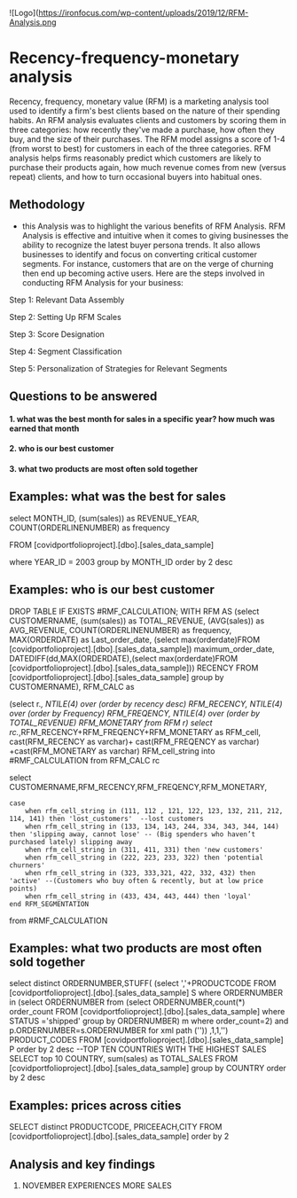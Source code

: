 
![Logo](https://ironfocus.com/wp-content/uploads/2019/12/RFM-Analysis.png
# Recency-frequency-monetary analysis

Recency, frequency, monetary value (RFM) is a marketing analysis tool used to identify a firm's best clients based on the nature of their spending habits.
An RFM analysis evaluates clients and customers by scoring them in three categories: how recently they've made a purchase, how often they buy, and the size of their purchases.
The RFM model assigns a score of 1-4 (from worst to best) for customers in each of the three categories.
RFM analysis helps firms reasonably predict which customers are likely to purchase their products again, how much revenue comes from new (versus repeat) clients, and how to turn occasional buyers into habitual ones.

## Methodology

-  this Analysis was to highlight  the various benefits of RFM Analysis. RFM Analysis is effective and intuitive when it comes to giving businesses the ability to recognize the latest buyer persona trends. It also allows businesses to identify and focus on converting critical customer segments. For instance, customers that are on the verge of churning then end up becoming active users. Here are the steps involved in conducting RFM Analysis for your business:

Step 1: Relevant Data Assembly

Step 2: Setting Up RFM Scales

Step 3: Score Designation

Step 4: Segment Classification

Step 5: Personalization of Strategies for Relevant Segments


## Questions to be answered 

#### 1. what was the best month for sales in a specific year?   how much was earned that month

#### 2. who is our best customer 

#### 3. what two products are most  often sold together  




## Examples: what was the best for sales 

select MONTH_ID, 
(sum(sales)) as REVENUE_YEAR, 
COUNT(ORDERLINENUMBER) as frequency
 
 FROM [covidportfolioproject].[dbo].[sales_data_sample]
 
 where YEAR_ID = 2003
 group by  MONTH_ID 
 order by 2 desc

## Examples: who is our best customer 


DROP TABLE IF EXISTS #RMF_CALCULATION;
WITH RFM AS
(select CUSTOMERNAME, 
       (sum(sales)) as TOTAL_REVENUE, 
	  (AVG(sales)) as AVG_REVENUE, 
	   COUNT(ORDERLINENUMBER) as frequency,
	   MAX(ORDERDATE) as Last_order_date,
      (select max(orderdate)FROM [covidportfolioproject].[dbo].[sales_data_sample]) maximum_order_date,
	  DATEDIFF(dd,MAX(ORDERDATE),(select max(orderdate)FROM [covidportfolioproject].[dbo].[sales_data_sample])) RECENCY
 FROM [covidportfolioproject].[dbo].[sales_data_sample]
 group by  CUSTOMERNAME),
  RFM_CALC as
 
 
   (select r.*,
	NTILE(4) over (order by recency desc) RFM_RECENCY,
	NTILE(4) over (order by Frequency) RFM_FREQENCY,
	NTILE(4) over (order by TOTAL_REVENUE) RFM_MONETARY
   from RFM r)
   select rc.*,RFM_RECENCY+RFM_FREQENCY+RFM_MONETARY as RFM_cell,
  cast(RFM_RECENCY as varchar)+ cast(RFM_FREQENCY as varchar) +cast(RFM_MONETARY as varchar) RFM_cell_string
    into #RMF_CALCULATION
   from  RFM_CALC rc

select CUSTOMERNAME,RFM_RECENCY,RFM_FREQENCY,RFM_MONETARY,
    
	case 
		when rfm_cell_string in (111, 112 , 121, 122, 123, 132, 211, 212, 114, 141) then 'lost_customers'  --lost customers
		when rfm_cell_string in (133, 134, 143, 244, 334, 343, 344, 144) then 'slipping away, cannot lose' -- (Big spenders who haven’t purchased lately) slipping away
		when rfm_cell_string in (311, 411, 331) then 'new customers'
		when rfm_cell_string in (222, 223, 233, 322) then 'potential churners'
		when rfm_cell_string in (323, 333,321, 422, 332, 432) then 'active' --(Customers who buy often & recently, but at low price points)
		when rfm_cell_string in (433, 434, 443, 444) then 'loyal'
	end RFM_SEGMENTATION

from #RMF_CALCULATION 


## Examples: what two products are most often sold together


select distinct ORDERNUMBER,STUFF(
(select ','+PRODUCTCODE 
 FROM [covidportfolioproject].[dbo].[sales_data_sample] S
 where ORDERNUMBER  in
(select ORDERNUMBER
 from
 (select ORDERNUMBER,count(*) order_count
 FROM [covidportfolioproject].[dbo].[sales_data_sample]
 where STATUS ='shipped'
 group by ORDERNUMBER) m
 where order_count=2) and p.ORDERNUMBER=s.ORDERNUMBER
 for xml path (''))
 ,1,1,'') PRODUCT_CODES
  FROM [covidportfolioproject].[dbo].[sales_data_sample] P
  order by 2 desc
  --TOP TEN COUNTRIES WITH THE HIGHEST SALES
  SELECT top 10 COUNTRY, sum(sales) as TOTAL_SALES
  FROM [covidportfolioproject].[dbo].[sales_data_sample]
  group by COUNTRY
  order by 2 desc

## Examples: prices across cities 

SELECT distinct PRODUCTCODE, PRICEEACH,CITY
  FROM [covidportfolioproject].[dbo].[sales_data_sample]
  order by 2
 

## Analysis and key findings 

1. NOVEMBER EXPERIENCES MORE SALES

 
